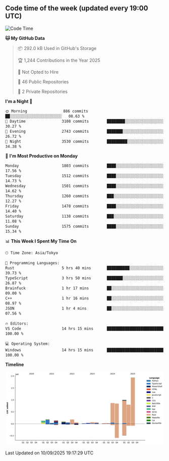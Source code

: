 ## Code time of the week (updated every 19:00 UTC)

<!--START_SECTION:waka-->
![Code Time](http://img.shields.io/badge/Code%20Time-5%2C331%20hrs%2025%20mins-blue)

**🐱 My GitHub Data** 

> 📦 292.0 kB Used in GitHub's Storage 
 > 
> 🏆 1,244 Contributions in the Year 2025
 > 
> 🚫 Not Opted to Hire
 > 
> 📜 46 Public Repositories 
 > 
> 🔑 2 Private Repositories 
 > 
**I'm a Night 🦉** 

```text
🌞 Morning                886 commits         ██░░░░░░░░░░░░░░░░░░░░░░░   08.63 % 
🌆 Daytime                3108 commits        ████████░░░░░░░░░░░░░░░░░   30.27 % 
🌃 Evening                2743 commits        ███████░░░░░░░░░░░░░░░░░░   26.72 % 
🌙 Night                  3530 commits        █████████░░░░░░░░░░░░░░░░   34.38 % 
```
📅 **I'm Most Productive on Monday** 

```text
Monday                   1803 commits        ████░░░░░░░░░░░░░░░░░░░░░   17.56 % 
Tuesday                  1512 commits        ████░░░░░░░░░░░░░░░░░░░░░   14.73 % 
Wednesday                1501 commits        ████░░░░░░░░░░░░░░░░░░░░░   14.62 % 
Thursday                 1260 commits        ███░░░░░░░░░░░░░░░░░░░░░░   12.27 % 
Friday                   1478 commits        ████░░░░░░░░░░░░░░░░░░░░░   14.40 % 
Saturday                 1138 commits        ███░░░░░░░░░░░░░░░░░░░░░░   11.08 % 
Sunday                   1575 commits        ████░░░░░░░░░░░░░░░░░░░░░   15.34 % 
```


📊 **This Week I Spent My Time On** 

```text
🕑︎ Time Zone: Asia/Tokyo

💬 Programming Languages: 
Rust                     5 hrs 40 mins       ██████████░░░░░░░░░░░░░░░   39.73 % 
TypeScript               3 hrs 50 mins       ███████░░░░░░░░░░░░░░░░░░   26.87 % 
Brainfuck                1 hr 17 mins        ██░░░░░░░░░░░░░░░░░░░░░░░   09.00 % 
C++                      1 hr 16 mins        ██░░░░░░░░░░░░░░░░░░░░░░░   08.97 % 
JSON                     1 hr 4 mins         ██░░░░░░░░░░░░░░░░░░░░░░░   07.56 % 

🔥 Editors: 
VS Code                  14 hrs 15 mins      █████████████████████████   100.00 % 

💻 Operating System: 
Windows                  14 hrs 15 mins      █████████████████████████   100.00 % 
```

**Timeline**

![Lines of Code chart](https://raw.githubusercontent.com/SARDONYX-sard/SARDONYX-sard/main/assets/bar_graph.png)


 Last Updated on 10/09/2025 19:17:29 UTC
<!--END_SECTION:waka-->